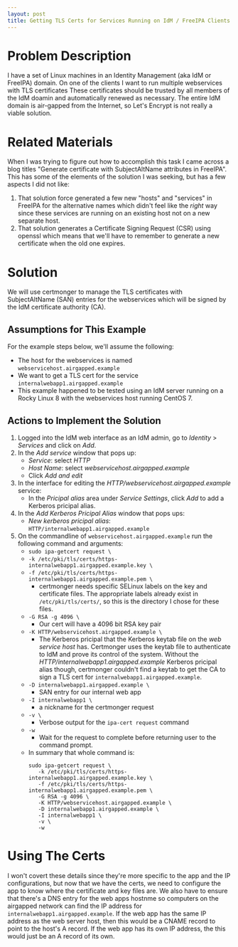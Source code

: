```yaml
---
layout: post
title: Getting TLS Certs for Services Running on IdM / FreeIPA Clients
---
```


# Problem Description

I have a set of Linux machines in an Identity Management (aka IdM or FreeIPA) domain.
On one of the clients I want to run multiple webservices with TLS certificates
These certificates should be trusted by all members of the IdM doamin and automatically renewed as necessary.
The entire IdM domain is air-gapped from the Internet, so Let's Encrypt is not really a viable solution.


# Related Materials

When I was trying to figure out how to accomplish this task I came across a blog titles "Generate certificate with SubjectAltName attributes in FreeIPA".
This has some of the elements of the solution I was seeking, but has a few aspects I did not like:
1. That solution force generated a few new "hosts" and "services" in FreeIPA for the alternative names which didn't feel like the _right_ way since these services are running on an existing host not on a new separate host.
2. That solution generates a Certificate Signing Request (CSR) using openssl which means that we'll have to remember to generate a new certificate when the old one expires.


# Solution

We will use certmonger to manage the TLS certificates with SubjectAltName (SAN) entries  for the webservices which will be signed by the IdM certificate authority (CA).


## Assumptions for This Example

For the example steps below, we'll assume the following:
* The host for the webservices is named `webservicehost.airgapped.example`
* We want to get a TLS cert for the service `internalwebapp1.airgapped.example`
* This example happened to be tested using an IdM server running on a Rocky Linux 8 with the webservices host running CentOS 7.


## Actions to Implement the Solution

1. Logged into the IdM web interface as an IdM admin, go to _Identity_ > _Services_ and click on _Add_.
2. In the _Add service_ window that pops up:
   * _Service_: select _HTTP_
   * _Host Name_: select _webservicehost.airgapped.example_
   * Click _Add and edit_
3. In the interface for editing the _HTTP/webservicehost.airgapped.example_ service:
   * In the _Pricipal alias_ area under _Service Settings_, click _Add_ to add a Kerberos pricipal alias.
4. In the _Add Kerberos Pricipal Alias_ window that pops ups:
   * _New kerberos pricipal alias_: `HTTP/internalwebapp1.airgapped.example`
5. On the commandline of `webservicehost.airgapped.example` run the following command and arguments:
   * `sudo ipa-getcert request \`
   * `-k /etc/pki/tls/certs/https-internalwebapp1.airgapped.example.key \`
   * `-f /etc/pki/tls/certs/https-internalwebapp1.airgapped.example.pem \`
      * certmonger needs specific SELinux labels on the key and certificate files. The appropriate labels already exist in `/etc/pki/tls/certs/`, so this is the directory I chose for these files.
   * `-G RSA -g 4096 \`
      * Our cert will have a 4096 bit RSA key pair
   * `-K HTTP/webservicehost.airgapped.example \`
      * The Kerberos pricipal that the Kerberos keytab file on the _web service host_ has. Certmonger uses the keytab file to authenticate to IdM and prove its control of the system. Without the _HTTP/internalwebapp1.airgapped.example_ Kerberos pricipal alias though, certmonger couldn't find a keytab to get the CA to sign a TLS cert for `internalwebapp1.airgapped.example`.
   * `-D internalwebapp1.airgapped.example \`
      * SAN entry for our internal web app
   * `-I internalwebapp1 \`
      * a nickname for the certmonger request
   * `-v \`
      * Verbose output for the `ipa-cert request` command
   * `-w`
      * Wait for the request to complete before returning user to the command prompt.
   * In summary that whole command is:
      ```
      sudo ipa-getcert request \
         -k /etc/pki/tls/certs/https-internalwebapp1.airgapped.example.key \
         -f /etc/pki/tls/certs/https-internalwebapp1.airgapped.example.pem \
         -G RSA -g 4096 \
         -K HTTP/webservicehost.airgapped.example \
         -D internalwebapp1.airgapped.example \
         -I internalwebapp1 \
         -v \
         -w
      ```

# Using The Certs

I won't covert these details since they're more specific to the app and the IP configurations, but now that we have the certs, we need to configure the app to know where the certificate and key files are.
We also have to ensure that there's a DNS entry for the web apps hostnme so computers on the airgapped network can find the IP address for `internalwebapp1.airgapped.example`.
If the web app has the same IP address as the web server host, then this would be a CNAME record to point to the host's A record.
If the web app has its own IP address, the this would just be an A record of its own.

